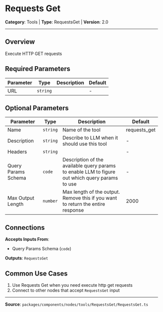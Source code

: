 # Requests Get

**Category**: Tools | **Type**: RequestsGet | **Version**: 2.0

---

## Overview

Execute HTTP GET requests

## Required Parameters

| Parameter | Type | Description | Default |
|-----------|------|-------------|---------|
| URL | `string` |  | - |

## Optional Parameters

| Parameter | Type | Description | Default |
|-----------|------|-------------|---------|
| Name | `string` | Name of the tool | requests_get |
| Description | `string` | Describe to LLM when it should use this tool | - |
| Headers | `string` |  | - |
| Query Params Schema | `code` | Description of the available query params to enable LLM to figure out which query params to use | - |
| Max Output Length | `number` | Max length of the output. Remove this if you want to return the entire response | 2000 |

## Connections

**Accepts Inputs From**:
- Query Params Schema (`code`)

**Outputs**: `RequestsGet`

## Common Use Cases

1. Use Requests Get when you need execute http get requests
2. Connect to other nodes that accept `RequestsGet` input

---

**Source**: `packages/components/nodes/tools/RequestsGet/RequestsGet.ts`